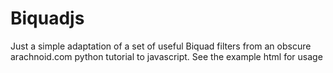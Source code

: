 # Biquadjs
Just a simple adaptation of a set of useful Biquad filters from an obscure arachnoid.com python tutorial to javascript. See the example html for usage
